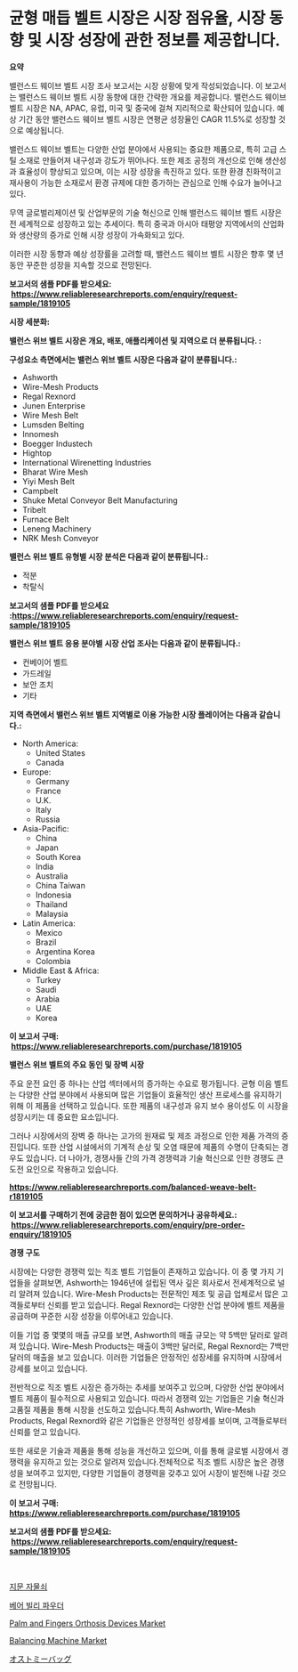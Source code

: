 <p><h1>균형 매듭 벨트 시장은 시장 점유율, 시장 동향 및 시장 성장에 관한 정보를 제공합니다.</h1></p><p><strong>요약</strong></p>
<p><p>밸런스드 웨이브 벨트 시장 조사 보고서는 시장 상황에 맞게 작성되었습니다. 이 보고서는 밸런스드 웨이브 벨트 시장 동향에 대한 간략한 개요를 제공합니다. 밸런스드 웨이브 벨트 시장은 NA, APAC, 유럽, 미국 및 중국에 걸쳐 지리적으로 확산되어 있습니다. 예상 기간 동안 밸런스드 웨이브 벨트 시장은 연평균 성장율인 CAGR 11.5%로 성장할 것으로 예상됩니다.</p><p>밸런스드 웨이브 벨트는 다양한 산업 분야에서 사용되는 중요한 제품으로, 특히 고급 스틸 소재로 만들어져 내구성과 강도가 뛰어나다. 또한 제조 공정의 개선으로 인해 생산성과 효율성이 향상되고 있으며, 이는 시장 성장을 촉진하고 있다. 또한 환경 친화적이고 재사용이 가능한 소재로서 환경 규제에 대한 증가하는 관심으로 인해 수요가 늘어나고 있다.</p><p>무역 글로벌리제이션 및 산업부문의 기술 혁신으로 인해 밸런스드 웨이브 벨트 시장은 전 세계적으로 성장하고 있는 추세이다. 특히 중국과 아시아 태평양 지역에서의 산업화와 생산량의 증가로 인해 시장 성장이 가속화되고 있다.</p><p>이러한 시장 동향과 예상 성장률을 고려할 때, 밸런스드 웨이브 벨트 시장은 향후 몇 년 동안 꾸준한 성장을 지속할 것으로 전망된다.</p></p>
<p><strong>보고서의 샘플 PDF를 받으세요: &nbsp;<a href="https://www.reliableresearchreports.com/enquiry/request-sample/1819105">https://www.reliableresearchreports.com/enquiry/request-sample/1819105</a></strong></p>
<p><strong>시장 세분화:</strong></p>
<p><strong> 밸런스 위브 벨트 시장은 개요, 배포, 애플리케이션 및 지역으로 더 분류됩니다. :</strong></p>
<p><strong>구성요소 측면에서는 밸런스 위브 벨트 시장은 다음과 같이 분류됩니다.:</strong></p>
<p><ul><li>Ashworth</li><li>Wire-Mesh Products</li><li>Regal Rexnord</li><li>Junen Enterprise</li><li>Wire Mesh Belt</li><li>Lumsden Belting</li><li>Innomesh</li><li>Boegger Industech</li><li>Hightop</li><li>International Wirenetting Industries</li><li>Bharat Wire Mesh</li><li>Yiyi Mesh Belt</li><li>Campbelt</li><li>Shuke Metal Conveyor Belt Manufacturing</li><li>Tribelt</li><li>Furnace Belt</li><li>Leneng Machinery</li><li>NRK Mesh Conveyor</li></ul></p>
<p><strong> 밸런스 위브 벨트 유형별 시장 분석은 다음과 같이 분류됩니다.:</strong></p>
<p><ul><li>적분</li><li>착탈식</li></ul></p>
<p><strong>보고서의 샘플 PDF를 받으세요 :<a href="https://www.reliableresearchreports.com/enquiry/request-sample/1819105">https://www.reliableresearchreports.com/enquiry/request-sample/1819105</a></strong></p>
<p><strong> 밸런스 위브 벨트 응용 분야별 시장 산업 조사는 다음과 같이 분류됩니다.:</strong></p>
<p><ul><li>컨베이어 벨트</li><li>가드레일</li><li>보안 조치</li><li>기타</li></ul></p>
<p><strong>지역 측면에서 밸런스 위브 벨트 지역별로 이용 가능한 시장 플레이어는 다음과 같습니다.:</strong></p>
<p><ul>
    <li>
        North America:
        <ul>
            <li>United States</li>
            <li>Canada</li>
        </ul>
    </li>
    <li>
        Europe:
        <ul>
            <li>Germany</li>
            <li>France</li>
            <li>U.K.</li>
            <li>Italy</li>
            <li>Russia</li>
        </ul>
    </li>
    <li>
        Asia-Pacific:
        <ul>
            <li>China</li>
            <li>Japan</li>
            <li>South Korea</li>
            <li>India</li>
            <li>Australia</li>
            <li>China Taiwan</li>
            <li>Indonesia</li>
            <li>Thailand</li>
            <li>Malaysia</li>
        </ul>
    </li>
    <li>
        Latin America:
        <ul>
            <li>Mexico</li>
            <li>Brazil</li>
            <li>Argentina Korea</li>
            <li>Colombia</li>
        </ul>
    </li>
    <li>
        Middle East & Africa:
        <ul>
            <li>Turkey</li>
            <li>Saudi</li>
            <li>Arabia</li>
            <li>UAE</li>
            <li>Korea</li>
        </ul>
    </li>
    </ul></p>
<p><strong>이 보고서 구매: &nbsp;<a href="https://www.reliableresearchreports.com/purchase/1819105">https://www.reliableresearchreports.com/purchase/1819105</a></strong></p>
<p><strong>밸런스 위브 벨트의 주요 동인 및 장벽 시장</strong></p>
<p><p>주요 운전 요인 중 하나는 산업 섹터에서의 증가하는 수요로 평가됩니다. 균형 이음 벨트는 다양한 산업 분야에서 사용되며 많은 기업들이 효율적인 생산 프로세스를 유지하기 위해 이 제품을 선택하고 있습니다. 또한 제품의 내구성과 유지 보수 용이성도 이 시장을 성장시키는 데 중요한 요소입니다.</p><p>그러나 시장에서의 장벽 중 하나는 고가의 원재료 및 제조 과정으로 인한 제품 가격의 증진입니다. 또한 산업 시설에서의 기계적 손상 및 오염 때문에 제품의 수명이 단축되는 경우도 있습니다. 더 나아가, 경쟁사들 간의 가격 경쟁력과 기술 혁신으로 인한 경쟁도 큰 도전 요인으로 작용하고 있습니다.</p></p>
<p><strong><a href="https://www.reliableresearchreports.com/balanced-weave-belt-r1819105">https://www.reliableresearchreports.com/balanced-weave-belt-r1819105</a></strong></p>
<p><strong>이 보고서를 구매하기 전에 궁금한 점이 있으면 문의하거나 공유하세요.: &nbsp;<a href="https://www.reliableresearchreports.com/enquiry/pre-order-enquiry/1819105">https://www.reliableresearchreports.com/enquiry/pre-order-enquiry/1819105</a></strong></p>
<p><strong>경쟁 구도</strong></p>
<p><p>시장에는 다양한 경쟁력 있는 직조 벨트 기업들이 존재하고 있습니다. 이 중 몇 가지 기업들을 살펴보면, Ashworth는 1946년에 설립된 역사 깊은 회사로서 전세계적으로 널리 알려져 있습니다. Wire-Mesh Products는 전문적인 제조 및 공급 업체로서 많은 고객들로부터 신뢰를 받고 있습니다. Regal Rexnord는 다양한 산업 분야에 벨트 제품을 공급하며 꾸준한 시장 성장을 이루어내고 있습니다.</p><p>이들 기업 중 몇몇의 매출 규모를 보면, Ashworth의 매출 규모는 약 5백만 달러로 알려져 있습니다. Wire-Mesh Products는 매출이 3백만 달러로, Regal Rexnord는 7백만 달러의 매출을 보고 있습니다. 이러한 기업들은 안정적인 성장세를 유지하며 시장에서 강세를 보이고 있습니다.</p><p>전반적으로 직조 벨트 시장은 증가하는 추세를 보여주고 있으며, 다양한 산업 분야에서 벨트 제품이 필수적으로 사용되고 있습니다. 따라서 경쟁력 있는 기업들은 기술 혁신과 고품질 제품을 통해 시장을 선도하고 있습니다.특히 Ashworth, Wire-Mesh Products, Regal Rexnord와 같은 기업들은 안정적인 성장세를 보이며, 고객들로부터 신뢰를 얻고 있습니다.</p><p>또한 새로운 기술과 제품을 통해 성능을 개선하고 있으며, 이를 통해 글로벌 시장에서 경쟁력을 유지하고 있는 것으로 알려져 있습니다.전체적으로 직조 벨트 시장은 높은 경쟁성을 보여주고 있지만, 다양한 기업들이 경쟁력을 갖추고 있어 시장이 발전해 나갈 것으로 전망됩니다.</p></p>
<p><strong>이 보고서 구매: &nbsp; <a href="https://www.reliableresearchreports.com/purchase/1819105">https://www.reliableresearchreports.com/purchase/1819105</a></strong></p>
<p><strong>보고서의 샘플 PDF를 받으세요: &nbsp;<a href="https://www.reliableresearchreports.com/enquiry/request-sample/1819105">https://www.reliableresearchreports.com/enquiry/request-sample/1819105</a></strong><strong></strong></p>
<p>&nbsp;</p>
<p><p><a href="https://medium.com/@alexemumu2022/%EC%A7%80%EB%AC%B8-%EC%9E%90%EB%AC%BC%EC%87%A0-%EC%8B%9C%EC%9E%A5-%EC%8B%9C%EC%9E%A5-%EC%A0%90%EC%9C%A0%EC%9C%A8-%EC%8B%9C%EC%9E%A5-%EB%8F%99%ED%96%A5-%EB%B0%8F-%EB%AF%B8%EB%9E%98-%EC%84%B1%EC%9E%A5-%ED%83%90%EC%83%89-35e653f1140e">지문 자물쇠</a></p><p><a href="https://medium.com/@koleledner/%EA%B3%B0-%EB%8B%B4%EC%A6%99-%EA%B0%80%EB%A3%A8-%EC%8B%9C%EC%9E%A5-%EC%8B%9C%EC%9E%A5-cagr-%EC%8B%9C%EC%9E%A5-%ED%8A%B8%EB%A0%8C%EB%93%9C-%EB%B0%8F-%EC%84%B1%EC%9E%A5-%EC%A0%84%EB%9E%B5%EC%97%90-%EB%8C%80%ED%95%9C-%ED%86%B5%EC%B0%B0%EB%A0%A5-b14fa3d94412">베어 빌리 파우더</a></p><p><a href="https://www.linkedin.com/pulse/palm-fingers-orthosis-devices-market-key-successful-business-pskle?trackingId=PqWD96RPSMkQpKAtoRm3qg%3D%3D">Palm and Fingers Orthosis Devices Market</a></p><p><a href="https://github.com/changoleonlaverguenzanoexiste/Market-Research-Report-List-2/blob/main/balancing-machine-market.md">Balancing Machine Market</a></p><p><a href="https://github.com/avbqbctihcbe2/Market-Research-Report-List-1/blob/main/332034841224.md">オストミーバッグ</a></p></p>